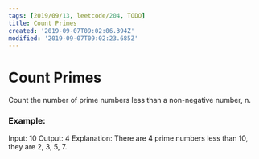 ```yaml
---
tags: [2019/09/13, leetcode/204, TODO]
title: Count Primes
created: '2019-09-07T09:02:06.394Z'
modified: '2019-09-07T09:02:23.685Z'
---
```


# Count Primes

Count the number of prime numbers less than a non-negative number, n.

### Example:

Input: 10
Output: 4
Explanation: There are 4 prime numbers less than 10, they are 2, 3, 5, 7.
